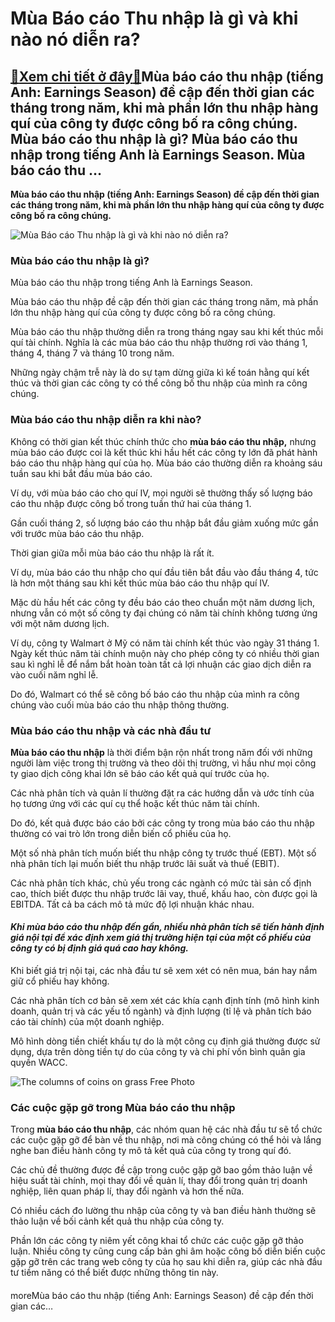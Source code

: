 Mùa Báo cáo Thu nhập là gì và khi nào nó diễn ra?
=================================================

[:gift:Xem chi tiết ở đây:gift:](https://hddtvn.com/mua-bao-cao-thu-nhap-la-gi-va-khi-nao-no-dien-ra/)Mùa báo cáo thu nhập (tiếng Anh: Earnings Season) đề cập đến thời gian các tháng trong năm, khi mà phần lớn thu nhập hàng quí của công ty được công bố ra công chúng. Mùa báo cáo thu nhập là gì? Mùa báo cáo thu nhập trong tiếng Anh là Earnings Season. Mùa báo cáo thu …
----------------------------------------------------------------------------------------------------------------------------------------------------------------------------------------------------------------------------------------------------------------------------

**Mùa báo cáo thu nhập (tiếng Anh: Earnings Season) đề cập đến thời gian các tháng trong năm, khi mà phần lớn thu nhập hàng quí của công ty được công bố ra công chúng.**


![Mùa Báo cáo Thu nhập là gì và khi nào nó diễn ra?](https://hddtvn.com/wp-content/uploads/2021/01/businessman-holding-tablet-showing-growing-virtual-hologram-statistics-graph-chart-with-arrow-up_34200-307.jpg)


### **Mùa báo cáo thu nhập là gì?**


Mùa báo cáo thu nhập trong tiếng Anh là Earnings Season.


Mùa báo cáo thu nhập đề cập đến thời gian các tháng trong năm, mà phần lớn thu nhập hàng quí của công ty được công bố ra công chúng.


Mùa báo cáo thu nhập thường diễn ra trong tháng ngay sau khi kết thúc mỗi quí tài chính. Nghĩa là các mùa báo cáo thu nhập thường rơi vào tháng 1, tháng 4, tháng 7 và tháng 10 trong năm.


Những ngày chậm trễ này là do sự tạm dừng giữa kì kế toán hằng quí kết thúc và thời gian các công ty có thể công bố thu nhập của mình ra công chúng.


### **Mùa báo cáo thu nhập diễn ra khi nào?**


Không có thời gian kết thúc chính thức cho **mùa báo cáo thu nhập,** nhưng mùa báo cáo được coi là kết thúc khi hầu hết các công ty lớn đã phát hành báo cáo thu nhập hàng quí của họ. Mùa báo cáo thường diễn ra khoảng sáu tuần sau khi bắt đầu mùa báo cáo.


Ví dụ, với mùa báo cáo cho quí IV, mọi người sẽ thường thấy số lượng báo cáo thu nhập được công bố trong tuần thứ hai của tháng 1.


Gần cuối tháng 2, số lượng báo cáo thu nhập bắt đầu giảm xuống mức gần với trước mùa báo cáo thu nhập.


Thời gian giữa mỗi mùa báo cáo thu nhập là rất ít.


Ví dụ, mùa báo cáo thu nhập cho quí đầu tiên bắt đầu vào đầu tháng 4, tức là hơn một tháng sau khi kết thúc mùa báo cáo thu nhập quí IV.


Mặc dù hầu hết các công ty đều báo cáo theo chuẩn một năm dương lịch, nhưng vẫn có một số công ty đại chúng có năm tài chính không tương ứng với một năm dương lịch.


Ví dụ, công ty Walmart ở Mỹ có năm tài chính kết thúc vào ngày 31 tháng 1. Ngày kết thúc năm tài chính muộn này cho phép công ty có nhiều thời gian sau kì nghỉ lễ để nắm bắt hoàn toàn tất cả lợi nhuận các giao dịch diễn ra vào cuối năm nghỉ lễ.


Do đó, Walmart có thể sẽ công bố báo cáo thu nhập của mình ra công chúng vào cuối mùa báo cáo thu nhập thông thường.


### **Mùa báo cáo thu nhập và các nhà đầu tư**


**Mùa báo cáo thu nhập** là thời điểm bận rộn nhất trong năm đối với những người làm việc trong thị trường và theo dõi thị trường, vì hầu như mọi công ty giao dịch công khai lớn sẽ báo cáo kết quả quí trước của họ.


Các nhà phân tích và quản lí thường đặt ra các hướng dẫn và ước tính của họ tương ứng với các quí cụ thể hoặc kết thúc năm tài chính.


Do đó, kết quả được báo cáo bởi các công ty trong mùa báo cáo thu nhập thường có vai trò lớn trong diễn biến cổ phiếu của họ.


Một số nhà phân tích muốn biết thu nhập công ty trước thuế (EBT). Một số nhà phân tích lại muốn biết thu nhập trước lãi suất và thuế (EBIT).


Các nhà phân tích khác, chủ yếu trong các ngành có mức tài sản cố định cao, thích biết được thu nhập trước lãi vay, thuế, khấu hao, còn được gọi là EBITDA. Tất cả ba cách mô tả mức độ lợi nhuận khác nhau.


#### *Khi mùa báo cáo thu nhập đến gần, nhiều nhà phân tích sẽ tiến hành định giá nội tại để xác định xem giá thị trường hiện tại của một cổ phiếu của công ty có bị định giá quá cao hay không.*


Khi biết giá trị nội tại, các nhà đầu tư sẽ xem xét có nên mua, bán hay nắm giữ cổ phiếu hay không.


Các nhà phân tích cơ bản sẽ xem xét các khía cạnh định tính (mô hình kinh doanh, quản trị và các yếu tố ngành) và định lượng (tỉ lệ và phân tích báo cáo tài chính) của một doanh nghiệp.


Mô hình dòng tiền chiết khấu tự do là một công cụ định giá thường được sử dụng, dựa trên dòng tiền tự do của công ty và chi phí vốn bình quân gia quyền WACC.


![The columns of coins on grass Free Photo](https://hddtvn.com/wp-content/uploads/2021/01/columns-coins-grass_155003-7855.jpg)


### **Các cuộc gặp gỡ trong Mùa báo cáo thu nhập**


Trong **mùa báo cáo thu nhập**, các nhóm quan hệ các nhà đầu tư sẽ tổ chức các cuộc gặp gỡ để bàn về thu nhập, nơi mà công chúng có thể hỏi và lắng nghe ban điều hành công ty mô tả kết quả của công ty trong quí đó.


Các chủ đề thường được đề cập trong cuộc gặp gỡ bao gồm thảo luận về hiệu suất tài chính, mọi thay đổi về quản lí, thay đổi trong quản trị doanh nghiệp, liên quan pháp lí, thay đổi ngành và hơn thế nữa.


Có nhiều cách đo lường thu nhập của công ty và ban điều hành thường sẽ thảo luận về bối cảnh kết quả thu nhập của công ty.


Phần lớn các công ty niêm yết công khai tổ chức các cuộc gặp gỡ thảo luận. Nhiều công ty cũng cung cấp bản ghi âm hoặc công bố diễn biến cuộc gặp gỡ trên các trang web công ty của họ sau khi diễn ra, giúp các nhà đầu tư tiềm năng có thể biết được những thông tin này.


#### 


moreMùa báo cáo thu nhập (tiếng Anh: Earnings Season) đề cập đến thời gian các…

